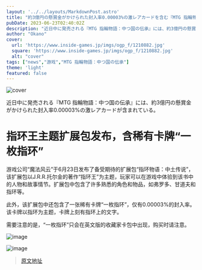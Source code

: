 ```yaml
---
layout: '../../layouts/MarkdownPost.astro'
title: "約3億円の懸賞金がかけられた封入率0.00003%の激レアカードを含む『MTG 指輪物語：中つ国の伝承』、ついに発売"
pubDate: 2023-06-23T02:40:02Z
description: "近日中に発売される『MTG 指輪物語：中つ国の伝承』には、約3億円の懸賞金がかけられた封入率0.00003%の激レアカードが含まれている。"
author: "Okano"
cover:
  url: 'https://www.inside-games.jp/imgs/ogp_f/1210882.jpg'
  square: 'https://www.inside-games.jp/imgs/ogp_f/1210882.jpg'
  alt: "cover"
tags: ["news","游戏","MTG 指輪物語：中つ国の伝承"]
theme: 'light'
featured: false
---
```


![cover](https://www.inside-games.jp/imgs/ogp_f/1210882.jpg)

近日中に発売される『MTG 指輪物語：中つ国の伝承』には、約3億円の懸賞金がかけられた封入率0.00003%の激レアカードが含まれている。

# 指环王主题扩展包发布，含稀有卡牌“一枚指环”

游戏公司“魔法风云”于6月23日发布了备受期待的扩展包“指环物语：中土传说”，该扩展包以J.R.R.托尔金的著作“指环王”为主题，玩家可以在游戏中体验到该书中的人物和故事情节。扩展包中包含了许多熟悉的角色和物品，如弗罗多、甘道夫和指环等。

此外，该扩展包中还包含了一张稀有卡牌“一枚指环”，仅有0.00003%的封入率。该卡牌以指环为主题，卡牌上刻有指环上的文字。

需要注意的是，“一枚指环”只会在英文版的收藏家卡包中出现，购买时请注意。

![image](https://www.inside-games.jp/imgs/zoom/1210877.png)

![image](https://www.inside-games.jp/imgs/zoom/1210878.png)

>[原文地址](https://www.inside-games.jp/article/2023/06/23/146764.html)  